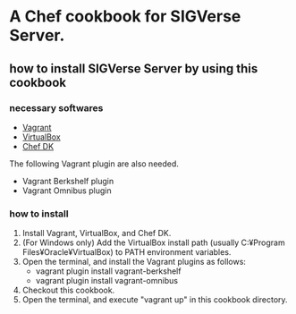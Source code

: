 A Chef cookbook for SIGVerse Server.
====================================

## how to install SIGVerse Server by using this cookbook ##

### necessary softwares ###

- [Vagrant](http://www.vagrantup.com)
- [VirtualBox](https://www.virtualbox.org)
- [Chef DK](http://downloads.getchef.com/chef-dk/)

The following Vagrant plugin are also needed.

- Vagrant Berkshelf plugin
- Vagrant Omnibus plugin

### how to install ###

1. Install Vagrant, VirtualBox, and Chef DK.
2. (For Windows only) Add the VirtualBox install path (usually C:¥Program Files¥Oracle¥VirtualBox) to PATH environment variables.
3. Open the terminal, and install the Vagrant plugins as follows:
    - vagrant plugin install vagrant-berkshelf
    - vagrant plugin install vagrant-omnibus
4. Checkout this cookbook.
5. Open the terminal, and execute "vagrant up" in this cookbook directory.
